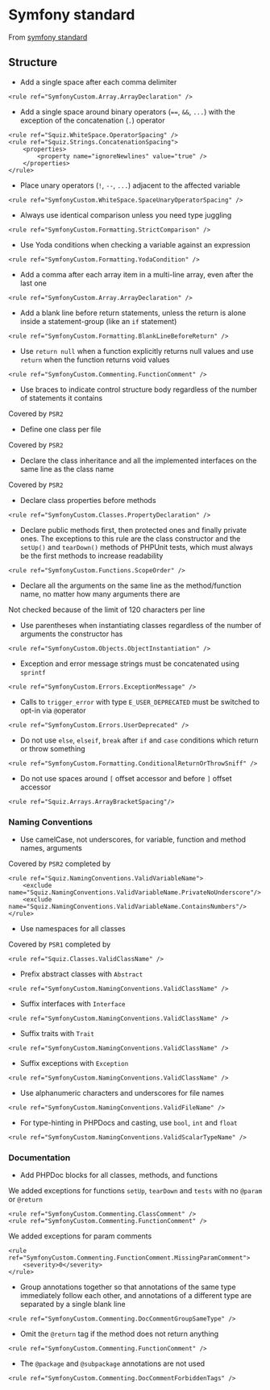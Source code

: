 # Symfony standard
From [symfony standard](http://symfony.com/doc/current/contributing/code/standards.html)

## Structure
- Add a single space after each comma delimiter

```
<rule ref="SymfonyCustom.Array.ArrayDeclaration" />
```

- Add a single space around binary operators (`==`, `&&`, `...`)
 with the exception of the concatenation (`.`) operator

```
<rule ref="Squiz.WhiteSpace.OperatorSpacing" />
<rule ref="Squiz.Strings.ConcatenationSpacing">
    <properties>
        <property name="ignoreNewlines" value="true" />
    </properties>
</rule>
```

- Place unary operators (`!`, `--`, `...`) adjacent to the affected variable

```
<rule ref="SymfonyCustom.WhiteSpace.SpaceUnaryOperatorSpacing" />
```

- Always use identical comparison unless you need type juggling

```
<rule ref="SymfonyCustom.Formatting.StrictComparison" />
```

- Use Yoda conditions when checking a variable against an expression

```
<rule ref="SymfonyCustom.Formatting.YodaCondition" />
```

- Add a comma after each array item in a multi-line array, even after the last one

```
<rule ref="SymfonyCustom.Array.ArrayDeclaration" />
```

- Add a blank line before return statements,
 unless the return is alone inside a statement-group (like an `if` statement)

```
<rule ref="SymfonyCustom.Formatting.BlankLineBeforeReturn" />
```

- Use `return null` when a function explicitly returns null values
 and use `return` when the function returns void values

```
<rule ref="SymfonyCustom.Commenting.FunctionComment" />
```

- Use braces to indicate control structure body regardless of the number of statements it contains

Covered by `PSR2`

- Define one class per file

Covered by `PSR2`

- Declare the class inheritance and all the implemented interfaces on the same line as the class name

Covered by `PSR2`

- Declare class properties before methods

```
<rule ref="SymfonyCustom.Classes.PropertyDeclaration" />
```

- Declare public methods first, then protected ones and finally private ones.
 The exceptions to this rule are the class constructor and the `setUp()` and `tearDown()` methods of PHPUnit tests,
  which must always be the first methods to increase readability

```
<rule ref="SymfonyCustom.Functions.ScopeOrder" />
```

- Declare all the arguments on the same line as the method/function name, no matter how many arguments there are

Not checked because of the limit of 120 characters per line

- Use parentheses when instantiating classes regardless of the number of arguments the constructor has

```
<rule ref="SymfonyCustom.Objects.ObjectInstantiation" />
```

- Exception and error message strings must be concatenated using `sprintf`

```
<rule ref="SymfonyCustom.Errors.ExceptionMessage" />
```

- Calls to `trigger_error` with type `E_USER_DEPRECATED` must be switched to opt-in via `@`operator

```
<rule ref="SymfonyCustom.Errors.UserDeprecated" />
```

- Do not use `else`, `elseif`, `break` after `if` and `case` conditions which return or throw something

```
<rule ref="SymfonyCustom.Formatting.ConditionalReturnOrThrowSniff" />
```

- Do not use spaces around `[` offset accessor and before `]` offset accessor

```
<rule ref="Squiz.Arrays.ArrayBracketSpacing"/>
```

### Naming Conventions

- Use camelCase, not underscores, for variable, function and method names, arguments

Covered by `PSR2` completed by
```
<rule ref="Squiz.NamingConventions.ValidVariableName">
    <exclude name="Squiz.NamingConventions.ValidVariableName.PrivateNoUnderscore"/>
    <exclude name="Squiz.NamingConventions.ValidVariableName.ContainsNumbers"/>
</rule>
```

- Use namespaces for all classes

Covered by `PSR1` completed by
```
<rule ref="Squiz.Classes.ValidClassName" />
```

- Prefix abstract classes with `Abstract`

```
<rule ref="SymfonyCustom.NamingConventions.ValidClassName" />
```

- Suffix interfaces with `Interface`

```
<rule ref="SymfonyCustom.NamingConventions.ValidClassName" />
```

- Suffix traits with `Trait`

```
<rule ref="SymfonyCustom.NamingConventions.ValidClassName" />
```

- Suffix exceptions with `Exception`

```
<rule ref="SymfonyCustom.NamingConventions.ValidClassName" />
```

- Use alphanumeric characters and underscores for file names

```
<rule ref="SymfonyCustom.NamingConventions.ValidFileName" />
```

- For type-hinting in PHPDocs and casting, use `bool`, `int` and `float`

```
<rule ref="SymfonyCustom.NamingConventions.ValidScalarTypeName" />
```

### Documentation

- Add PHPDoc blocks for all classes, methods, and functions

We added exceptions for functions `setUp`, `tearDown` and `tests` with no `@param` or `@return`
```
<rule ref="SymfonyCustom.Commenting.ClassComment" />
<rule ref="SymfonyCustom.Commenting.FunctionComment" />
```

We added exceptions for param comments
```
<rule ref="SymfonyCustom.Commenting.FunctionComment.MissingParamComment">
    <severity>0</severity>
</rule>
```

- Group annotations together so that annotations of the same type immediately follow each other,
 and annotations of a different type are separated by a single blank line

```
<rule ref="SymfonyCustom.Commenting.DocCommentGroupSameType" />
```

- Omit the `@return` tag if the method does not return anything

```
<rule ref="SymfonyCustom.Commenting.FunctionComment" />
```

- The `@package` and `@subpackage` annotations are not used

```
<rule ref="SymfonyCustom.Commenting.DocCommentForbiddenTags" />
```
